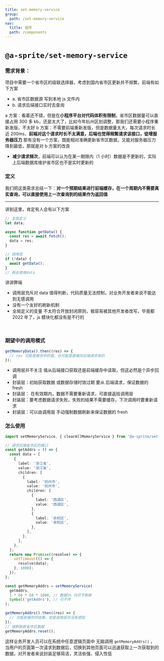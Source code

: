 ```yaml
---
title: set-memory-service
group:
  path: /set-memory-service
nav:
  title: 组件
  path: /components
---
```


# `@a-sprite/set-memory-service`

### 需求背景：

项目中需要一个省市区的级联选择器，考虑到国内省市区更新并不频繁，前端有如下方案

- a. 省市区数据源 写到本地 js 文件内
- b. 请求后端接口实时去查询 ​

a 方案：看着还不错，但是在**小程序平台对代码体积有限制**，省市区数据量可以直接占用 300 多 kb，还是太大了，比如今年杭州区划调整，那我们还需要小程序重新发版，不太好 b 方案：不需要前端重新发版，但是数据量太大，每次请求时长近 200ms，**前端对这个请求时长不太满意，后端也觉得频繁请求该接口，徒增服务器压力** 那有没有一个方案，既能相对准确更新省市区数据，又能对服务器压力降到最低，那就是对 b 方案的改良

- **减少请求频次**，前端可以认为在某一期限内（1 小时）数据是不更新的，实际上后端数据库维护省市区也不是实时更新的

### 定义

我们把这类需求总结一下：**对一个预期结果进行前端缓存，在一个周期内不需要真实查询，可以直接使用上一次查询到的结果作为返回值**

---

讲到这里，肯定有人会有以下方案

```javascript
// 全局定义
let data;

async function getData() {
  const res = await fetch();
  data = res;
}

// 调用层
if (!data) {
  await getData();
}
// 再去使用data
```

讲讲弊端

- 调用层充斥对 data 值得判断，代码质量无法控制，对业务开发者来说不能达到无感调用
- 没有一个友好的刷新机制
- 全局定义的变量 不太符合开放封闭原则，极容易被其他开发者改写，毕竟都 2022 年了，js 模块化都没有是不行的

​

### 期望中的调用模式

```javascript
getMemoryData().then((res) => {
  // res 可能是缓存中的值，也可能是直接向后端请求来的
});
```

- 调用层并不关注 值从后端接口获取还是前端缓存中读取，但这必然是个异步回调
- 封装层：初始获取数据 或数据存储时效过期 要从 后端请求，保证数据的 fresh
- 封装层： 在有效期内，数据不需要重新请求，可直接返给调用层
- 封装层：要考虑数据请求失败，失败的结果不需要缓存，下次调用时要重新请求
- 封装层：可以由调用层 手动强制数据刷新来保证数据的 fresh

### 怎么使用

```typescript
import setMemoryService, { clearAllMemoryService } from '@a-sprite/set-memory-service';

// 请求后端省市区的接口
const getAddrs = () => {
  const data = [
    {
      label: '浙江省',
      value: '浙江省',
      children: [
        {
          label: '杭州市',
          value: '杭州市',
          children: [
            {
              label: '西湖区',
              value: '西湖区',
            },
            {
              label: '余杭区',
              value: '余杭区',
            },
          ],
        },
      ],
    },
  ];
  return new Promise((resolve) => {
    setTimeout(() => {
      resolve(data);
    }, 1000);
  });
};

const getMemoryAddrs = setMemoryService(
  getAddrs,
  1 * 60 * 60 * 1000, // 数据1h 内可不刷新
  Symbol('getAddrs'), // 可不传
);

getMemoryAddrs().then((res) => {
  // 可能是缓存的结果，但是调用层并没有感知
});
// 强制刷新省市区数据
getMemoryAddrs.reset();
```

这样业务开发人员可以在系统中任意逻辑页面中 无脑调用 `getMemoryAddrs()` ，当用户的页面第一次请求到数据后，切换到其他页面可以迅速获取上一次获取到的数据，对开发者来说封装足够简洁，灵活些强、侵入性低
